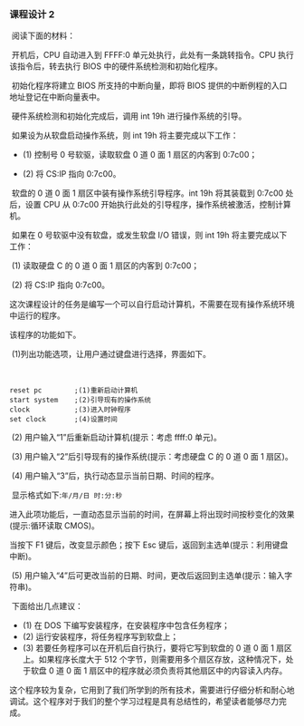 ### 课程设计 2

​	阅读下面的材料：

​	开机后，CPU 自动进入到 FFFF:0 单元处执行，此处有一条跳转指令。CPU 执行该指令后，转去执行 BIOS 中的硬件系统检测和初始化程序。

​	初始化程序将建立 BIOS 所支持的中断向量，即将 BIOS 提供的中断例程的入口地址登记在中断向量表中。

​	硬件系统检测和初始化完成后，调用 int 19h 进行操作系统的引导。

​	如果设为从软盘启动操作系统，则 int 19h 将主要完成以下工作：

* (1) 控制号 0 号软驱，读取软盘 0 道 0 面 1 扇区的内客到 0:7c00；

* (2) 将 CS:IP 指向 0:7c00。

​	软盘的 0 道 0 面 1 扇区中装有操作系统引导程序。int 19h 将其装载到 0:7c00 处后，设置 CPU 从 0:7c00 开始执行此处的引导程序，操作系统被激活，控制计算机。

​	如果在 0 号软驱中没有软盘，或发生软盘 I/O 错误，则 int 19h 将主要完成以下工作：

​	(1) 读取硬盘 C 的 0 道 0 面 1 扇区的内客到 0:7c00；

​	(2) 将 CS:IP 指向 0:7c00。

​	这次课程设计的任务是编写一个可以自行启动计算机，不需要在现有操作系统环境中运行的程序。

该程序的功能如下。

​	(1)列出功能选项，让用户通过键盘进行选择，界面如下。

​	

```assembly
reset pc 		;(1)重新启动计算机
start system 	;(2)引导现有的操作系统
clock 			;(3)进入时钟程序
set clock 		;(4)设置时间
```

​	(2) 用户输入“1”后重新启动计算机(提示：考虑 ffff:0 单元)。

​	(3) 用户输入“2”后引导现有的操作系统(提示：考虑硬盘 C 的 0 道 0 面 1 扇区)。

​	(4) 用户输入“3”后，执行动态显示当前日期、时间的程序。

​	显示格式如下:`年/月/日 时:分:秒`

​	进入此项功能后，一直动态显示当前的时间，在屏幕上将出现时间按秒变化的效果(提示:循环读取 CMOS)。

当按下 F1 键后，改变显示颜色；按下 Esc 键后，返回到主选单(提示：利用键盘中断)。  

​	(5) 用户输入“4”后可更改当前的日期、时间，更改后返回到主选单(提示：输入字符串)。  

​	下面给出几点建议：  

* (1) 在 DOS 下编写安装程序，在安装程序中包含任务程序；  
* (2) 运行安装程序，将任务程序写到软盘上；  
* (3) 若要任务程序可以在开机后自行执行，要将它写到软盘的 0 道 0 面 1 扇区上。如果程序长度大于 512 个字节，则需要用多个扇区存放，这种情况下，处于软盘 0 道 0 面 1 扇区中的程序就必须负责将其他扇区中的内容读入内存。 

​	这个程序较为复杂，它用到了我们所学到的所有技术，需要进行仔细分析和耐心地调试。这个程序对于我们的整个学习过程是具有总结性的，希望读者能够尽力完成。

